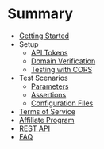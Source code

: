 # Summary

* [Getting Started](README.md)
* Setup
  * [API Tokens](api-tokens.md)
  * [Domain Verification](domain-verification.md)
  * [Testing with CORS](testing-with-cors.md)
* Test Scenarios
  * [Parameters](parameters.md)
  * [Assertions](assertions.md)
  * [Configuration Files](test-configurations.md)
* [Terms of Service](terms-of-service.md)
* [Affiliate Program](affiliate-program.md)
* [REST API](rest-api.md)
* [FAQ](faq.md)

